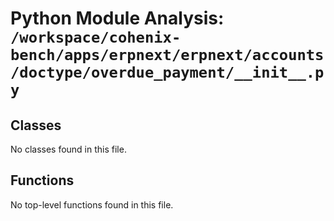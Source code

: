 # Python Module Analysis: `/workspace/cohenix-bench/apps/erpnext/erpnext/accounts/doctype/overdue_payment/__init__.py`

## Classes

No classes found in this file.


## Functions

No top-level functions found in this file.
